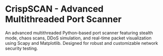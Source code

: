 # CrispSCAN - Advanced Multithreaded Port Scanner

An advanced multithreaded Python-based port scanner featuring stealth mode, chaos scans, DDoS simulation, and real-time packet visualization using Scapy and Matplotlib. Designed for robust and customizable network security testing.
